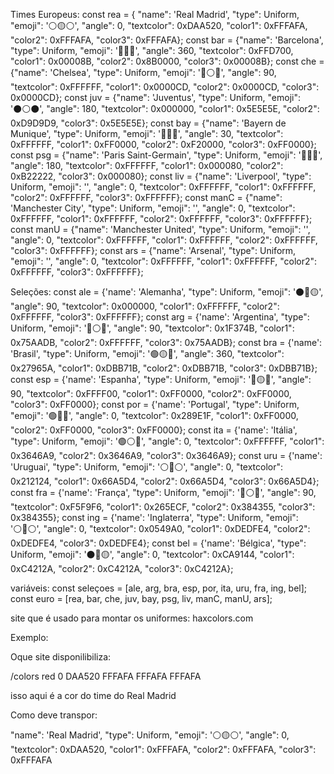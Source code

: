 Times Europeus:
const rea = { "name": 'Real Madrid', "type": Uniform, "emoji": '⚪🟡⚪', "angle": 0, "textcolor": 0xDAA520, "color1": 0xFFFAFA, "color2": 0xFFFAFA, "color3": 0xFFFAFA};
const bar = {"name": 'Barcelona', "type": Uniform, "emoji": '🔵🔴🔵', "angle": 360, "textcolor": 0xFFD700, "color1": 0x00008B, "color2": 0x8B0000, "color3": 0x00008B};
const che = {"name": 'Chelsea', "type": Uniform, "emoji": '🔵⚪🔵', "angle": 90, "textcolor": 0xFFFFFF, "color1": 0x0000CD, "color2": 0x0000CD, "color3": 0x0000CD};
const juv = {"name": 'Juventus', "type": Uniform, "emoji": '⚫⚪⚫', "angle": 180, "textcolor": 0x000000, "color1": 0x5E5E5E, "color2": 0xD9D9D9, "color3": 0x5E5E5E};
const bay = {"name": 'Bayern de Munique', "type": Uniform, "emoji": '🔴🔵🔴', "angle": 30, "textcolor": 0xFFFFFF, "color1": 0xFF0000, "color2": 0xF20000, "color3": 0xFF0000};
const psg = {"name": 'Paris Saint-Germain', "type": Uniform, "emoji": '🔵🔴🔵', "angle": 180, "textcolor": 0xFFFFFF, "color1": 0x000080, "color2": 0xB22222, "color3": 0x000080};
const liv = {"name": 'Liverpool', "type": Uniform, "emoji": '', "angle": 0, "textcolor": 0xFFFFFF, "color1": 0xFFFFFF, "color2": 0xFFFFFF, "color3": 0xFFFFFF};
const manC = {"name": 'Manchester City', "type": Uniform, "emoji": '', "angle": 0, "textcolor": 0xFFFFFF, "color1": 0xFFFFFF, "color2": 0xFFFFFF, "color3": 0xFFFFFF};
const manU = {"name": 'Manchester United', "type": Uniform, "emoji": '', "angle": 0, "textcolor": 0xFFFFFF, "color1": 0xFFFFFF, "color2": 0xFFFFFF, "color3": 0xFFFFFF};
const ars = {"name": 'Arsenal', "type": Uniform, "emoji": '', "angle": 0, "textcolor": 0xFFFFFF, "color1": 0xFFFFFF, "color2": 0xFFFFFF, "color3": 0xFFFFFF};

Seleções:
const ale = {'name': 'Alemanha', "type": Uniform, "emoji": '⚫🔴🟡', "angle": 90, "textcolor": 0x000000, "color1": 0xFFFFFF, "color2": 0xFFFFFF, "color3": 0xFFFFFF};
const arg = {'name': 'Argentina', "type": Uniform, "emoji": '🔵⚪🔵', "angle": 90, "textcolor": 0x1F374B, "color1": 0x75AADB, "color2": 0xFFFFFF, "color3": 0x75AADB};
const bra = {'name': 'Brasil', "type": Uniform, "emoji": '🟢🟡🔵', "angle": 360, "textcolor": 0x27965A, "color1": 0xDBB71B, "color2": 0xDBB71B, "color3": 0xDBB71B};
const esp = {'name': 'Espanha', "type": Uniform, "emoji": '🔴🟡🔴', "angle": 90, "textcolor": 0xFFFF00, "color1": 0xFF0000, "color2": 0xFF0000, "color3": 0xFF0000};
const por = {'name': 'Portugal', "type": Uniform, "emoji": '🟢🔴🔴', "angle": 0, "textcolor": 0x289E1F, "color1": 0xFF0000, "color2": 0xFF0000, "color3": 0xFF0000};
const ita = {'name': 'Itália', "type": Uniform, "emoji": '🟢⚪🔴', "angle": 0, "textcolor": 0xFFFFFF, "color1": 0x3646A9, "color2": 0x3646A9, "color3": 0x3646A9};
const uru = {'name': 'Uruguai', "type": Uniform, "emoji": '⚪🔵⚪', "angle": 0, "textcolor": 0x212124, "color1": 0x66A5D4, "color2": 0x66A5D4, "color3": 0x66A5D4};
const fra = {'name': 'França', "type": Uniform, "emoji": '🔵⚪🔴', "angle": 90, "textcolor": 0xF5F9F6, "color1": 0x265ECF, "color2": 0x384355, "color3": 0x384355};
const ing = {'name': 'Inglaterra', "type": Uniform, "emoji": '⚪🔴⚪', "angle": 0, "textcolor": 0x0549A0, "color1": 0xDEDFE4, "color2": 0xDEDFE4, "color3": 0xDEDFE4};
const bel = {'name': 'Bélgica', "type": Uniform, "emoji": '⚫🔴🟡', "angle": 0, "textcolor": 0xCA9144, "color1": 0xC4212A, "color2": 0xC4212A, "color3": 0xC4212A};

variáveis:
const seleçoes = [ale, arg, bra, esp, por, ita, uru, fra, ing, bel];
const euro = [rea, bar, che, juv, bay, psg, liv, manC, manU, ars];

site que é usado para montar os uniformes:
haxcolors.com

Exemplo:

Oque site disponilibiliza:

/colors red 0 DAA520 FFFAFA FFFAFA FFFAFA

isso aqui é a cor do time do Real Madrid

Como deve transpor:

"name": 'Real Madrid', "type": Uniform, "emoji": '⚪🟡⚪', "angle": 0, "textcolor": 0xDAA520, "color1": 0xFFFAFA, "color2": 0xFFFAFA, "color3": 0xFFFAFA
